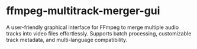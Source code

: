 # ffmpeg-multitrack-merger-gui
A user-friendly graphical interface for FFmpeg to merge multiple audio tracks into video files effortlessly. Supports batch processing, customizable track metadata, and multi-language compatibility.
